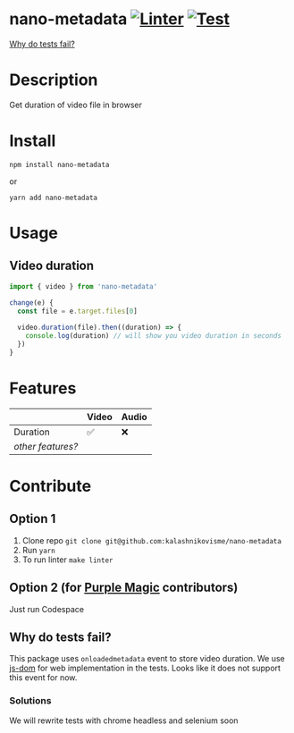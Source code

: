 # nano-metadata [![Linter](https://github.com/kalashnikovisme/nano-metadata/actions/workflows/linter.yml/badge.svg?branch=main)](https://github.com/kalashnikovisme/nano-metadata/actions/workflows/linter.yml) [![Test](https://github.com/kalashnikovisme/nano-metadata/actions/workflows/test.yml/badge.svg?branch=main)](https://github.com/kalashnikovisme/nano-metadata/actions/workflows/test.yml)
[Why do tests fail?](https://github.com/kalashnikovisme/nano-metadata#why-do-tests-fail)

# Description

Get duration of video file in browser

# Install

```
npm install nano-metadata
```

or

```
yarn add nano-metadata
```

# Usage

## Video duration

```javascript
import { video } from 'nano-metadata'

change(e) {
  const file = e.target.files[0]
  
  video.duration(file).then((duration) => {
    console.log(duration) // will show you video duration in seconds
  })
}
```

# Features

| | Video  | Audio |
| ------------- | ------------- | ------------- |
| Duration  | ✅ | ❌ |
| *other features?* | | |

# Contribute

## Option 1
1. Clone repo `git clone git@github.com:kalashnikovisme/nano-metadata`
2. Run `yarn`
3. To run linter `make linter`

## Option 2 (for [Purple Magic](https://github.com/purple-magic) contributors)

Just run Codespace

## Why do tests fail?

This package uses `onloadedmetadata` event to store video duration. We use [js-dom](https://github.com/jsdom/jsdom) for web implementation in the tests. Looks like it does not support this event for now.

### Solutions

We will rewrite tests with chrome headless and selenium soon
